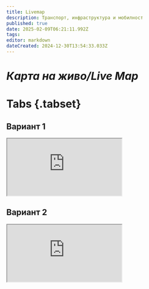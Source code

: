```yaml
---
title: Livemap
description: Транспорт, инфраструктура и мобилност
published: true
date: 2025-02-09T06:21:11.992Z
tags: 
editor: markdown
dateCreated: 2024-12-30T13:54:33.033Z
---
```


# ***Карта на живо/Live Map***

# Tabs {.tabset}

## Вариант 1
<iframe src="https://livemap-sofiatraffic.bpilot253.com">Your Browser Does Not Support iframes!</iframe>


## Вариант 2
<iframe src="https://dimitar5555.github.io/sofiatraffic-livemap/">Your Browser Does Not Support iframes!</iframe>
